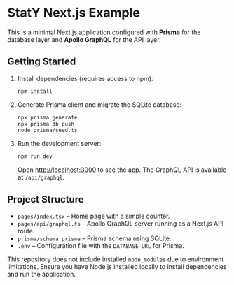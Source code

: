 # StatY Next.js Example

This is a minimal Next.js application configured with **Prisma** for the
database layer and **Apollo GraphQL** for the API layer.

## Getting Started

1. Install dependencies (requires access to npm):

   ```bash
   npm install
   ```

2. Generate Prisma client and migrate the SQLite database:

   ```bash
   npx prisma generate
   npx prisma db push
   node prisma/seed.ts
   ```

3. Run the development server:

   ```bash
   npm run dev
   ```

   Open [http://localhost:3000](http://localhost:3000) to see the app. The
   GraphQL API is available at `/api/graphql`.

## Project Structure

- `pages/index.tsx` – Home page with a simple counter.
- `pages/api/graphql.ts` – Apollo GraphQL server running as a Next.js API
  route.
- `prisma/schema.prisma` – Prisma schema using SQLite.
- `.env` – Configuration file with the `DATABASE_URL` for Prisma.

This repository does not include installed `node_modules` due to environment
limitations. Ensure you have Node.js installed locally to install dependencies
and run the application.
